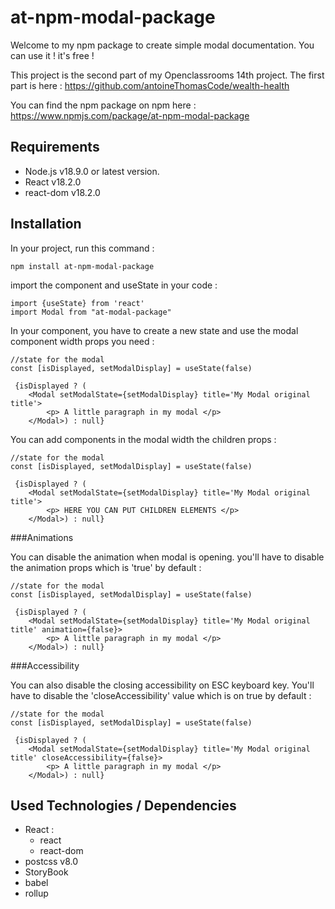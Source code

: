 
# at-npm-modal-package

Welcome to my npm package to create simple modal documentation. You can use it ! it's free ! 

This project is the second part of my Openclassrooms 14th project. 
The first part is here : https://github.com/antoineThomasCode/wealth-health



You can find the npm package on npm here : https://www.npmjs.com/package/at-npm-modal-package


## Requirements

- Node.js v18.9.0 or latest version.
- React v18.2.0
- react-dom v18.2.0

## Installation

In your project, run this command :

`npm install at-npm-modal-package`

import the component and useState  in your code :

```
import {useState} from 'react'
import Modal from "at-modal-package"
```

In your component, you have to create a new state and use the modal component width props you need : 

```
//state for the modal 
const [isDisplayed, setModalDisplay] = useState(false)

 {isDisplayed ? (
    <Modal setModalState={setModalDisplay} title='My Modal original title'>
        <p> A little paragraph in my modal </p>
    </Modal>) : null}
```

You can add components in the modal width the children props : 

```
//state for the modal 
const [isDisplayed, setModalDisplay] = useState(false)

 {isDisplayed ? (
    <Modal setModalState={setModalDisplay} title='My Modal original title'>
        <p> HERE YOU CAN PUT CHILDREN ELEMENTS </p>
    </Modal>) : null}

```

###Animations

You can disable the animation when modal is opening. you'll have to disable the animation props which is 'true' by default : 

```
//state for the modal 
const [isDisplayed, setModalDisplay] = useState(false)

 {isDisplayed ? (
    <Modal setModalState={setModalDisplay} title='My Modal original title' animation={false}>
        <p> A little paragraph in my modal </p>
    </Modal>) : null}
```

###Accessibility

You can also disable the closing accessibility on ESC keyboard key. You'll have to disable the 'closeAccessibility' value which is on true by default : 

```
//state for the modal 
const [isDisplayed, setModalDisplay] = useState(false)

 {isDisplayed ? (
    <Modal setModalState={setModalDisplay} title='My Modal original title' closeAccessibility={false}>
        <p> A little paragraph in my modal </p>
    </Modal>) : null}
```

## Used Technologies / Dependencies

- React :
  - react
  - react-dom
- postcss v8.0
- StoryBook
- babel
- rollup
